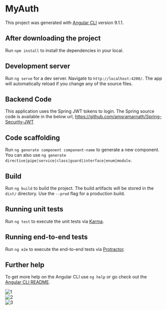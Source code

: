 # MyAuth

This project was generated with [Angular CLI](https://github.com/angular/angular-cli) version 9.1.1.

## After downloading the project

Run `npm install` to install the dependencies in your local. 

## Development server

Run `ng serve` for a dev server. Navigate to `http://localhost:4200/`. The app will automatically reload if you change any of the source files.

## Backend Code

This application uses the Spring JWT tokens to login. 
The Spring source code is available in the below url,
https://github.com/amsramarnath/Spring-Security-JWT

## Code scaffolding

Run `ng generate component component-name` to generate a new component. You can also use `ng generate directive|pipe|service|class|guard|interface|enum|module`.

## Build

Run `ng build` to build the project. The build artifacts will be stored in the `dist/` directory. Use the `--prod` flag for a production build.

## Running unit tests

Run `ng test` to execute the unit tests via [Karma](https://karma-runner.github.io).

## Running end-to-end tests

Run `ng e2e` to execute the end-to-end tests via [Protractor](http://www.protractortest.org/).

## Further help

To get more help on the Angular CLI use `ng help` or go check out the [Angular CLI README](https://github.com/angular/angular-cli/blob/master/README.md).

![1](https://user-images.githubusercontent.com/37022051/92488422-34023f00-f1f7-11ea-82b8-c74eb3a4280f.png)
<br />
![2](https://user-images.githubusercontent.com/37022051/92488484-47150f00-f1f7-11ea-9797-4757d2bb42dc.png)
<br />
![3](https://user-images.githubusercontent.com/37022051/92488517-5431fe00-f1f7-11ea-9674-f072603eee41.png)
<br />
